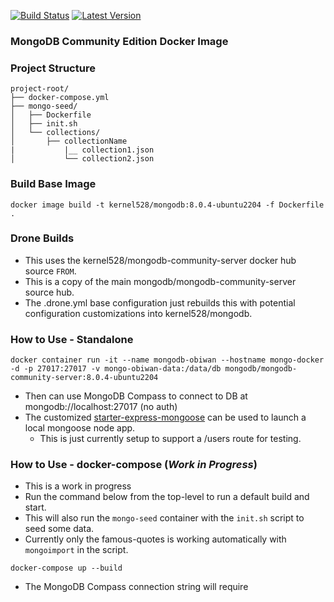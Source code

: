 [![Build Status](http://drone.kernelsanders.biz:8080/api/badges/kernel528/mongo-docker/status.svg?ref=refs/heads/main)](http://drone.kernelsanders.biz:8080/kernel528/mongo-docker)
[![Latest Version](https://img.shields.io/github/v/tag/kernel528/mongo-docker)](https://github.com/kernel528/mongo-docker/releases/latest)


### MongoDB Community Edition Docker Image

### Project Structure
```
project-root/
├── docker-compose.yml
├── mongo-seed/
│   ├── Dockerfile
│   ├── init.sh
│   └── collections/
│       ├── collectionName
|           |__ collection1.json
│           └── collection2.json
```
### Build Base Image
```aiignore
docker image build -t kernel528/mongodb:8.0.4-ubuntu2204 -f Dockerfile .
```

### Drone Builds
- This uses the kernel528/mongodb-community-server docker hub source `FROM`.
- This is a copy of the main mongodb/mongodb-community-server source hub.
- The .drone.yml base configuration just rebuilds this with potential configuration customizations into kernel528/mongodb.

### How to Use - Standalone
```aiignore
docker container run -it --name mongodb-obiwan --hostname mongo-docker -d -p 27017:27017 -v mongo-obiwan-data:/data/db mongodb/mongodb-community-server:8.0.4-ubuntu2204
```
- Then can use MongoDB Compass to connect to DB at mongodb://localhost:27017 (no auth)
- The customized [starter-express-mongoose](https://github.com/kernel528/starter-express-mongoose) can be used to launch a local mongoose node app.
  - This is just currently setup to support a /users route for testing.

### How to Use - docker-compose (_Work in Progress_)
- This is a work in progress
- Run the command below from the top-level to run a default build and start. 
- This will also run the `mongo-seed` container with the `init.sh` script to seed some data.
- Currently only the famous-quotes is working automatically with `mongoimport` in the script.
```aiignore
docker-compose up --build
```
- The MongoDB Compass connection string will require 
